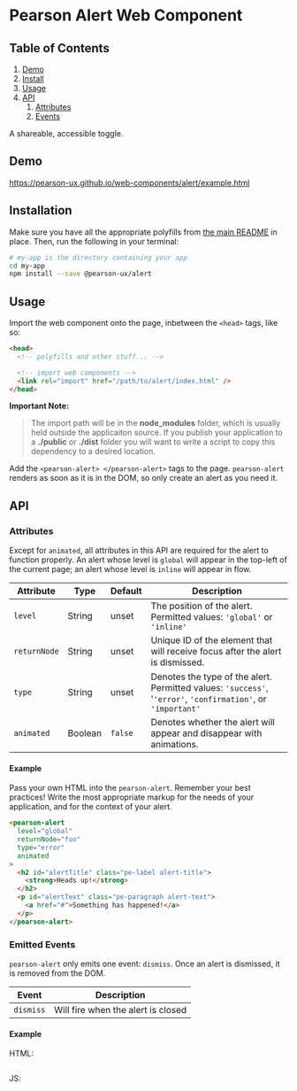 # Pearson Alert Web Component

## Table of Contents

1. [Demo](#demo)
2. [Install](#install)
3. [Usage](#usage)
4. [API](#api)
   1. [Attributes](#api-attributes)
   2. [Events](#api-events)

A shareable, accessible toggle.

<a name="demo"></a>

## Demo

https://pearson-ux.github.io/web-components/alert/example.html

<a name="install"></a>

## Installation

Make sure you have all the appropriate polyfills from [the main README](https://github.com/pearson-ux/web-components/blob/master/README.md) in place. Then, run the following in your terminal:

```bash
# my-app is the directory containing your app
cd my-app
npm install --save @pearson-ux/alert
```

<a name="usage"></a>

## Usage

Import the web component onto the page, inbetween the `<head>` tags, like so:

```html
<head>
  <!-- polyfills and other stuff... -->

  <!-- import web components -->
  <link rel="import" href="/path/to/alert/index.html" />
</head>
```

**Important Note:**

> The import path will be in the **node_modules** folder, which is usually held outside the applicaiton source. If you publish your application to a **./public** or **./dist** folder you will want to write a script to copy this dependency to a desired location.

Add the `<pearson-alert> </pearson-alert>` tags to the page. `pearson-alert` renders as soon as it is in the DOM, so only create an alert as you need it.

<a name="api"></a>

## API

<a name="api-attributes"></a>

### Attributes

Except for `animated`, all attributes in this API are required for the alert to function properly. An alert whose level is `global` will appear in the top-left of the current page; an alert whose level is `inline` will appear in flow. 

| Attribute    | Type    | Default | Description                                                                                                  |
| ------------ | ------- | ------- | ------------------------------------------------------------------------------------------------------------ |
| `level`      | String  | unset   | The position of the alert. Permitted values: `'global'` or `'inline'`                                        |
| `returnNode` | String  | unset   | Unique ID of the element that will receive focus after the alert is dismissed.                               |
| `type`       | String  | unset   | Denotes the type of the alert. Permitted values: `'success'`, '`'error'`, `'confirmation'`, or `'important'` |
| `animated`   | Boolean | `false` | Denotes whether the alert will appear and disappear with animations.                                         |

<a name="api-attributes-example"></a>

#### Example

Pass your own HTML into the `pearson-alert`. Remember your best practices! Write the most appropriate markup for the needs of your application, and for the context of your alert.

```html
<pearson-alert 
  level="global"
  returnNode="foo"
  type="error"
  animated
>
  <h2 id="alertTitle" class="pe-label alert-title">
    <strong>Heads up!</strong>
  </h2>
  <p id="alertText" class="pe-paragraph alert-text">
    <a href="#">Something has happened!</a>
  </p>
</pearson-alert>
```

<a name="api-events"></a>

### Emitted Events

`pearson-alert` only emits one event: `dismiss`. Once an alert is dismissed, it is removed from the DOM.

| Event     | Description                        |
| --------- | ---------------------------------- |
| `dismiss` | Will fire when the alert is closed |

<a name="api-events-example"></a>

#### Example

HTML:

```html

```

JS:

```js
```
